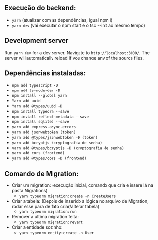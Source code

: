 ## Execução do backend:
- `yarn` (atualizar com as dependências, igual npm i)
- `yarn dev` (vai executar o npm start e o tsc --init ao mesmo tempo)

## Development server
Run `yarn dev` for a dev server. Navigate to `http://localhost:3000/`. The server will automatically reload if you change any of the source files.

## Dependências instaladas:
- `npm add typescript -D`
- `npm add ts-node-dev -D`
- `npm install --global yarn`
- `Yarn add uuid`
- `Yarn add @types/uuid -D`
- `npm install typeorm --save`
- `npm install reflect-metadata --save`
- `npm install sqlite3 --save`
- `yarn add express-async-errors`
- `yarn add jsonwebtoken (token)`
- `yarn add @types/jsonwebtoken -D (token)`
- `yarn add bcryptjs (cryptografia de senha)`
- `yarn add @types/bcryptjs -D (cryptografia de senha)`
- `yarn add cors (frontend)`
- `yarn add @types/cors -D (frontend)`

## Comando de Migration:
- Criar um migration: (execução inicial, comando que cria e insere lá na pasta Migrations)
    - `yarn typeorm migration:create -n CreateUsers`
- Criar a tabela: (Depois de inserido a lógica no arquivo de Migration, rodar esse para de fato criar/alterar tabela)
    - `yarn typeorm migration:run`
- Remover a ultima migration feita:
    - `yarn typeorm migration:revert`
- Criar a entidade sozinho:
    - `yarn typeorm entity:create -n User`
